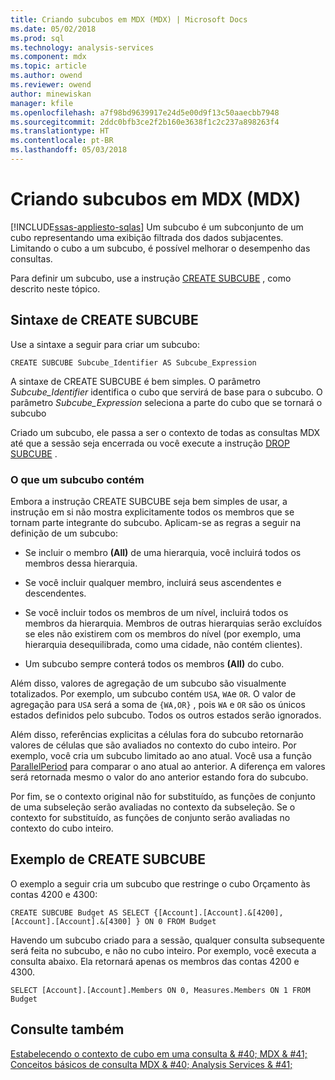 ```yaml
---
title: Criando subcubos em MDX (MDX) | Microsoft Docs
ms.date: 05/02/2018
ms.prod: sql
ms.technology: analysis-services
ms.component: mdx
ms.topic: article
ms.author: owend
ms.reviewer: owend
author: minewiskan
manager: kfile
ms.openlocfilehash: a7f98bd9639917e24d5e00d9f13c50aaecbb7948
ms.sourcegitcommit: 2ddc0bfb3ce2f2b160e3638f1c2c237a898263f4
ms.translationtype: HT
ms.contentlocale: pt-BR
ms.lasthandoff: 05/03/2018
---
```

# <a name="building-subcubes-in-mdx-mdx"></a>Criando subcubos em MDX (MDX)
[!INCLUDE[ssas-appliesto-sqlas](../../../includes/ssas-appliesto-sqlas.md)]
  Um subcubo é um subconjunto de um cubo representando uma exibição filtrada dos dados subjacentes. Limitando o cubo a um subcubo, é possível melhorar o desempenho das consultas.  
  
 Para definir um subcubo, use a instrução [CREATE SUBCUBE](../../../mdx/mdx-data-definition-create-subcube.md) , como descrito neste tópico.  
  
## <a name="create-subcube-syntax"></a>Sintaxe de CREATE SUBCUBE  
 Use a sintaxe a seguir para criar um subcubo:  
  
```  
CREATE SUBCUBE Subcube_Identifier AS Subcube_Expression  
```  
  
 A sintaxe de CREATE SUBCUBE é bem simples. O parâmetro *Subcube_Identifier* identifica o cubo que servirá de base para o subcubo. O parâmetro *Subcube_Expression* seleciona a parte do cubo que se tornará o subcubo  
  
 Criado um subcubo, ele passa a ser o contexto de todas as consultas MDX até que a sessão seja encerrada ou você execute a instrução [DROP SUBCUBE](../../../mdx/mdx-data-definition-drop-subcube.md) .  
  
### <a name="what-a-subcube-contains"></a>O que um subcubo contém  
 Embora a instrução CREATE SUBCUBE seja bem simples de usar, a instrução em si não mostra explicitamente todos os membros que se tornam parte integrante do subcubo. Aplicam-se as regras a seguir na definição de um subcubo:  
  
-   Se incluir o membro **(All)** de uma hierarquia, você incluirá todos os membros dessa hierarquia.  
  
-   Se você incluir qualquer membro, incluirá seus ascendentes e descendentes.  
  
-   Se você incluir todos os membros de um nível, incluirá todos os membros da hierarquia. Membros de outras hierarquias serão excluídos se eles não existirem com os membros do nível (por exemplo, uma hierarquia desequilibrada, como uma cidade, não contém clientes).  
  
-   Um subcubo sempre conterá todos os membros **(All)** do cubo.  
  
 Além disso, valores de agregação de um subcubo são visualmente totalizados. Por exemplo, um subcubo contém `USA`, `WA`e `OR`. O valor de agregação para `USA` será a soma de `{WA,OR}` , pois `WA` e `OR` são os únicos estados definidos pelo subcubo. Todos os outros estados serão ignorados.  
  
 Além disso, referências explicitas a células fora do subcubo retornarão valores de células que são avaliados no contexto do cubo inteiro. Por exemplo, você cria um subcubo limitado ao ano atual. Você usa a função [ParallelPeriod](../../../mdx/parallelperiod-mdx.md) para comparar o ano atual ao anterior. A diferença em valores será retornada mesmo o valor do ano anterior estando fora do subcubo.  
  
 Por fim, se o contexto original não for substituído, as funções de conjunto de uma subseleção serão avaliadas no contexto da subseleção. Se o contexto for substituído, as funções de conjunto serão avaliadas no contexto do cubo inteiro.  
  
## <a name="create-subcube-example"></a>Exemplo de CREATE SUBCUBE  
 O exemplo a seguir cria um subcubo que restringe o cubo Orçamento às contas 4200 e 4300:  
  
 `CREATE SUBCUBE Budget AS SELECT {[Account].[Account].&[4200], [Account].[Account].&[4300] } ON 0 FROM Budget`  
  
 Havendo um subcubo criado para a sessão, qualquer consulta subsequente será feita no subcubo, e não no cubo inteiro. Por exemplo, você executa a consulta abaixo. Ela retornará apenas os membros das contas 4200 e 4300.  
  
 `SELECT [Account].[Account].Members ON 0, Measures.Members ON 1 FROM Budget`  
  
## <a name="see-also"></a>Consulte também  
 [Estabelecendo o contexto de cubo em uma consulta & #40; MDX & #41;](../../../analysis-services/multidimensional-models/mdx/establishing-cube-context-in-a-query-mdx.md)   
 [Conceitos básicos de consulta MDX & #40; Analysis Services & #41;](../../../analysis-services/multidimensional-models/mdx/mdx-query-fundamentals-analysis-services.md)  
  
  
